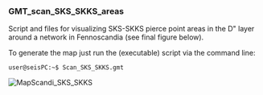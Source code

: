 ### GMT_scan_SKS_SKKS_areas

Script and files for visualizing SKS-SKKS pierce point areas in the D" layer around a network in Fennoscandia (see final figure below).

To generate the map just run the (executable) script via the command line:

```console
user@seisPC:~$ Scan_SKS_SKKS.gmt
```

![MapScandi_SKS_SKKS](https://user-images.githubusercontent.com/23025878/57453757-7b756580-7267-11e9-8618-c0f51034ef4b.png)
